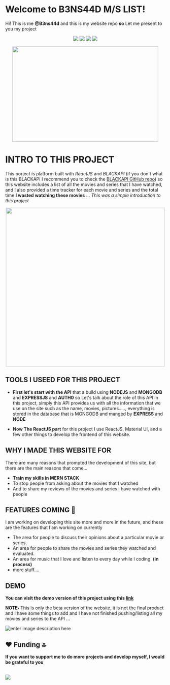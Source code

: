 # Welcome to B3NS44D M/S LIST!

Hi! This is me **@B3ns44d** and this is my website repo **so** Let me present to you my project 
<p align="center">
<img src="https://img.shields.io/badge/React-20232A?style=for-the-badge&logo=react&logoColor=61DAFB" />
<img src="https://img.shields.io/badge/Material--UI-0081CB?style=for-the-badge&logo=material-ui&logoColor=white" /> 
<img src="https://img.shields.io/badge/Tailwind_CSS-38B2AC?style=for-the-badge&logo=tailwind-css&logoColor=white" />
<img src="https://img.shields.io/badge/Heroku-430098?style=for-the-badge&logo=heroku&logoColor=white"/>
</p>

<p align="center">  <img width="460" height="300" src="https://media.giphy.com/media/QvXUg57xakpdZiOJof/giphy.gif">  </p>

# INTRO TO THIS PROJECT

This porject is platform built with _ReactJS_ and _BLACKAPI_ (if you don't what is this BLACKAPI I recommend you to check the [BLACKAPI GitHub repo](https://github.com/B3ns44d/BlackAPI))  so this website includes a list of all the movies and series that I have watched, and I also provided a time tracker for each movie and series and the total time **I wasted watching these movies** ... 
*This was a simple introduction to this project* 
<p align="center">  <img width="500" src="https://media.giphy.com/media/ZVik7pBtu9dNS/giphy.gif">  </p>


## TOOLS I USEED FOR THIS PROJECT 

 - **First let's start with the API** that a build using **NODEJS** and **MONGODB** and **EXPRESSJS**  and **AUTH0** so Let's talk about the role of this API in this project, simply this API provides us with
   all the information that we use on the site such as the name, movies,
   pictures....., everything is stored in the database that is MONGODB
   and manged by **EXPRESS** and **NODE**
   
 - **Now The ReactJS part**  for this project  I use ReactJS, Material UI, and a few other things to develop the frontend of this website.

## WHY I MADE THIS WEBSITE FOR 

There are many reasons that prompted the development of this site, but there are the main reasons that come...

 - **Train my skills in MERN STACK**
 - To stop people from asking about the movies that I watched
 - And to share my reviews of the movies and series I have watched with people

## FEATURES COMING 👾

I am working on developing this site more and more in the future, and these are the features that I am working on currently

 - The area for people to discuss their opinions about a particular movie or series.
 - An area for people to share the movies and series they watched and evaluated.
 - An area for music that I love and listen to every day while I coding. **(in process)**
 -  more stuff....

## DEMO
**You can visit the demo version of this project using this [link](https://b3ns44d-list.herokuapp.com/)**

**NOTE:** This is only the beta version of the website, it is not the final product and I have some things to add and I have not finished pushing/listing all my movies and series to the API ...


![enter image description here](https://media.giphy.com/media/l0MYzEB9J8qPOnER2/giphy.gif)
## ❤ Funding 🔝
**If you want to support me to do more projects and develop myself, I would be grateful to you** 

<br>

<a href="https://ko-fi.com/b3ns44d" target="_blank">
<img src="https://img.shields.io/badge/Ko--fi-F16061?style=for-the-badge&logo=ko-fi&logoColor=white"/>
</a>
